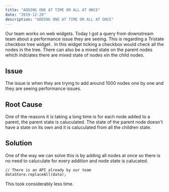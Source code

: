 ```yaml
---
title: "ADDING ONE AT TIME OR ALL AT ONCE"
date: "2019-12-20"
description: "ADDING ONE AT TIME OR ALL AT ONCE"
---
```

Our team works on web widgets. Today I got a query from downstream team about a performance issue they are seeing. 
This is regarding a Tristate checkbox tree widget  . In this widget ticking a checkbox would check all the nodes in the tree. There can  also be a mixed state on the parent nodes which indciates there are mixed state  of nodes xin the child nodes.
## Issue
The issue is when they are trying to add around 1000 nodes one by one and they are seeing performance issues. 
## Root Cause
One of the reasons it is taking a long time is for each node added to a parent, the parent state is caluculated. The state of the parent node doesn't have a state on its own and it is caluculated from all the children state. 
## Solution
One of the way we can solve this is by adding all nodes at once so there is no need to caluculate for every addition and node state is calucated.

```
// There is an API already by our team
dataStore.replaceAll(data);

```
This took considerably less time.

